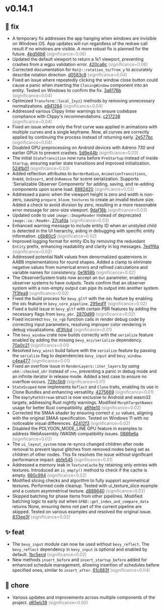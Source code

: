 # v0.14.1

## 🐛 fix
- A temporary fix addresses the app hanging when windows are invisible on Windows OS. App updates will run regardless of the redraw call result if no windows are visible. A more robust fix is planned for the future. [4bd56b6](https://github.com/bevyengine/bevy/commit/4bd56b6da1362f503203b66941bdbec742ec3cd7) <span style='color:grey;'>(significance=0.06)</span>
- Updated the default viewport to return a 1x1 viewport, preventing crashes from a wgpu validation error. [420ca6c](https://github.com/bevyengine/bevy/commit/420ca6c43c2d65d822b2f2c7da5e2808af867f4c) <span style='color:grey;'>(significance=0.06)</span>
- Corrected documentation for `Rot2::rotation_to/from_y` to accurately describe rotation direction. [d0583c8](https://github.com/bevyengine/bevy/commit/d0583c8b5444660049a6a397604389f16323be97) <span style='color:grey;'>(significance=0.04)</span>
- Fixed an issue where repeatedly clicking the window close button could cause a panic when inserting the `ClosingWindow` component into an entity. Tested on Windows to confirm the fix. [3a6176b](https://github.com/bevyengine/bevy/commit/3a6176b6cbf0952435cb3fc47f5e21215cfb95e0) <span style='color:grey;'>(significance=0.04)</span>
- Optimized `Transform::local_{xyz}` methods by removing unnecessary normalizations. [e941264](https://github.com/bevyengine/bevy/commit/e941264b6f3f44af865e0e1642e93d34e8afee65) <span style='color:grey;'>(significance=0.04)</span>
- Addressed various Clippy linter warnings to ensure codebase compliance with Clippy's recommendations. [c217238](https://github.com/bevyengine/bevy/commit/c217238c5e239cb7ac4d82a462c37fd24b084abf) <span style='color:grey;'>(significance=0.04)</span>
- Fixed an issue where only the first curve was applied in animations with multiple curves and a single keyframe. Now, all curves are correctly applied by continuing the process instead of returning early. [2e577bc](https://github.com/bevyengine/bevy/commit/2e577bcdc9c09f18f4d06fe5f580e7ce26ff37dc) <span style='color:grey;'>(significance=0.04)</span>
- Disabled GPU preprocessing on Android devices with Adreno 730 and earlier GPUs to prevent crashes. [5d9e44b](https://github.com/bevyengine/bevy/commit/5d9e44b9dce73ef35670212a399955988e28ccec) <span style='color:grey;'>(significance=0.03)</span>
- The initial `StateTransition` now runs before `PreStartup` instead of inside `Startup`, ensuring earlier state transitions and improved initialization. [524fb01](https://github.com/bevyengine/bevy/commit/524fb01457378096bf08e6bc90b085816cd24844) <span style='color:grey;'>(significance=0.03)</span>
- Added reflection attributes to `BorderRadius`, `AnimationTransitions`, `OnAdd`, `OnInsert`, and `OnRemove` for scene serialization. Supports 'Serializable Observer Components' for adding, saving, and re-adding components upon scene load. [6882420](https://github.com/bevyengine/bevy/commit/6882420c7fc674742ac1161d52198a07fdf0e444) <span style='color:grey;'>(significance=0.03)</span>
- Addressed a panic when the viewport height is zero and width is non-zero, causing `prepare_bloom_textures` to create an invalid texture size. Added a check to avoid division by zero, resulting in a more reasonable error message for zero-size viewport. [9daf16b](https://github.com/bevyengine/bevy/commit/9daf16bb870ff4ae4f50a8dda9cef350bef2a791) <span style='color:grey;'>(significance=0.03)</span>
- Updated code to use `image::ImageReader` instead of deprecated `image::io::Reader`. [27cafda](https://github.com/bevyengine/bevy/commit/27cafdae9b4dd31b45e234279f9b4d3857721c7f) <span style='color:grey;'>(significance=0.03)</span>
- Enhanced warning message to include entity ID when an unstyled child is detected in the UI hierarchy, aiding in debugging with specific entity information. [c6b80c5](https://github.com/bevyengine/bevy/commit/c6b80c56644a35faad6aa7452102fa289f53ece4) <span style='color:grey;'>(significance=0.02)</span>
- Improved logging format for entity IDs by removing the redundant `Entity` prefix, enhancing readability and clarity in log messages. [7ed1f6a](https://github.com/bevyengine/bevy/commit/7ed1f6a9b6b24224052ae2284d01239b11824c3f) <span style='color:grey;'>(significance=0.02)</span>
- Addressed potential NaN values from denormalized quaternions in AABB implementations for round shapes. Added a clamp to eliminate negative values from numerical errors and refined calculations and variable names for consistency. [0e1858b](https://github.com/bevyengine/bevy/commit/0e1858bc4f1a9e7664898c27d41ad19e9c651c31) <span style='color:grey;'>(significance=0.02)</span>
- The ObserverSystem traits now accept an `Out` parameter, enabling observer systems to have outputs. Tests confirm that an observer system with a non-empty output can pipe its output into another system. [7f3fea9](https://github.com/bevyengine/bevy/commit/7f3fea9a5bb86a7f6a64dc45723b5c6b25a8f2e0) <span style='color:grey;'>(significance=0.02)</span>
- Fixed the build process for `bevy_gltf` with the `dds` feature by enabling the `dds` feature in `bevy_core_pipeline`. [295ed1f](https://github.com/bevyengine/bevy/commit/295ed1fdb4c0779da7c784b41ccc7996801eda0a) <span style='color:grey;'>(significance=0.02)</span>
- Fixed a build issue in `bevy_gltf` with certain PBR features by adding the necessary flags from `bevy_pbr`. [2870d89](https://github.com/bevyengine/bevy/commit/2870d89d5ca28a1d3580d67630ee9659969cc11c) <span style='color:grey;'>(significance=0.02)</span>
- Fixed incorrect `hsv_to_rgb` function calls in render debug code by correcting input parameters, resolving improper color rendering in debug visualizations. [df3fcbd](https://github.com/bevyengine/bevy/commit/df3fcbd116fb38bdd8ee6cde2740a98290a61c86) <span style='color:grey;'>(significance=0.01)</span>
- The `bevy_window` crate now builds correctly with the `serialize` feature enabled by adding the missing `bevy_ecs/serialize` dependency. [70a0c21](https://github.com/bevyengine/bevy/commit/70a0c211ffcb6df7afd8ce645c43712c1d20d2e7) <span style='color:grey;'>(significance=0.01)</span>
- Resolved `bevy_winit` build failure with the `serialize` feature by passing the `serialize` flag to dependencies `bevy_input` and `bevy_window`. [c4ea477](https://github.com/bevyengine/bevy/commit/c4ea4776c419a44bfa49ad3e7f13a675d28d8d1a) <span style='color:grey;'>(significance=0.01)</span>
- Fixed an overflow issue in `RenderLayers::iter_layers` by using `u64::checked_shr` instead of `>>=`, preventing a panic in debug mode and an infinite iterator in release mode. Added a test case to ensure no overflow occurs. [728c5b9](https://github.com/bevyengine/bevy/commit/728c5b98d4d1530ff86801cfb521af5e4c4dd246) <span style='color:grey;'>(significance=0.01)</span>
- `StateScoped` now implements `Reflect` and `Clone` traits, enabling its use in Clone Bundles and enhancing versatility. [4275669](https://github.com/bevyengine/bevy/commit/4275669b07492ea66d5cf09fbd0c94c8833dafac) <span style='color:grey;'>(significance=0.01)</span>
- The `EmptyPathStream` struct is now exclusive to Android and wasm32 targets, addressing Rust nightly warnings. Modified `MorphTargetNames` usage for better Rust compatibility. [a6fde10](https://github.com/bevyengine/bevy/commit/a6fde1059c8a413b353d4f39581b09b296cd6b9a) <span style='color:grey;'>(significance=0.02)</span>
- Corrected the SMAA shader by ensuring correct `d_xz` values, aligning with the original SMAA specification. Tested on Windows 11 with no noticeable visual differences. [42412f3](https://github.com/bevyengine/bevy/commit/42412f35006607db0036f16829f3e4e4d4067042) <span style='color:grey;'>(significance=0.02)</span>
- Disabled the POLYGON_MODE_LINE GPU feature in examples to address WebAssembly (WASM) compatibility issues. [0886e6a](https://github.com/bevyengine/bevy/commit/0886e6a302e8d74254fd3ec6ede5fd483e0220b7) <span style='color:grey;'>(significance=0.02)</span>
- The `ui_layout_system` now re-syncs changed children after node removal to prevent layout glitches from removed nodes being set as children of other nodes. This fix resolves the issue without significant performance impact. [ebfe545](https://github.com/bevyengine/bevy/commit/ebfe545f796a8d5073ad25d1832a6d983cb0e9e8) <span style='color:grey;'>(significance=0.01)</span>
- Addressed a memory leak in `TextureCache` by retaining only entries with textures. Introduced an `is_empty()` method to check if the cache is empty. [680c994](https://github.com/bevyengine/bevy/commit/680c994100db29ab77b183ee8f6539d6fe6473d6) <span style='color:grey;'>(significance=0.02)</span>
- Modified slicing checks and algorithm to fully support asymmetrical textures. Performed code cleanup. Tested with ui_texture_slice example and a custom asymmetrical texture. [d888640](https://github.com/bevyengine/bevy/commit/d8886408bf1af50d4eff660e07063a5541f31bb4) <span style='color:grey;'>(significance=0.02)</span>
- Skipped batching for phase items from other pipelines. Modified batching logic to early out when `GFBD::get_index_and_compare_data` returns None, ensuring items not part of the current pipeline are skipped. Tested on various examples and resolved the original issue. [833ee3f](https://github.com/bevyengine/bevy/commit/833ee3f577e973a9d4c40c23c9c3ff1aee94b4c7) <span style='color:grey;'>(significance=0.02)</span>

## ✨ feat
- The `bevy_input` module can now be used without `bevy_reflect`. The `bevy_reflect` dependency in `bevy_input` is optional and enabled by default. [1bc5ecd](https://github.com/bevyengine/bevy/commit/1bc5ecda9b1a1828b61af30149bcd40a8cde82c7) <span style='color:grey;'>(significance=0.02)</span>
- New methods `insert_before` and `insert_startup_before` added for enhanced schedule management, allowing insertion of schedules before specified ones, similar to `insert_after`. [61c683f](https://github.com/bevyengine/bevy/commit/61c683fb6a10240424f0905598ed94e1547a8492) <span style='color:grey;'>(significance=0.04)</span>

## 🔧 chore
- Various updates and improvements across multiple components of the project. [d65eb39](https://github.com/bevyengine/bevy/commit/d65eb39277c4f85749ba27460b8398f815ef3802) <span style='color:grey;'>(significance=0.00)</span>